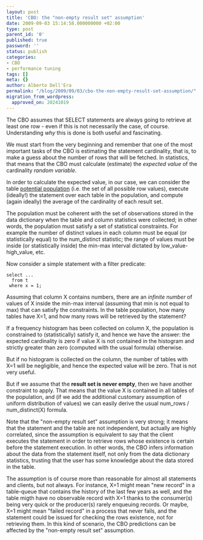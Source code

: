```yaml
---
layout: post
title: 'CBO: the "non-empty result set" assumption'
date: 2009-09-03 15:14:58.000000000 +02:00
type: post
parent_id: '0'
published: true
password: ''
status: publish
categories:
- CBO
- performance tuning
tags: []
meta: {}
author: Alberto Dell'Era
permalink: "/blog/2009/09/03/cbo-the-non-empty-result-set-assumption/"
migration_from_wordpress:
  approved_on: 20241019
---
```

The CBO assumes that SELECT statements are always going to retrieve at least one row - even if this is not necessarily the case, of course. Understanding _why_ this is done is both useful and fascinating.

We must start from the very beginning and remember that one of the most important tasks of the CBO is estimating the statement cardinality, that is, to make a guess about the number of rows that will be fetched. In statistics, that means that the CBO must calculate (estimate) the *expected value* of the cardinality *random variable*.

In order to calculate the expected value, in our case, we can consider the table [potential population]( http://en.wikipedia.org/wiki/Statistical_population) (i.e. the set of all possible row values), execute (ideally!) the statement over each table in the population, and compute (again ideally) the average of the cardinality of each result set.

The population must be coherent with the set of observations stored in the data dictionary when the table and column statistics were collected; in other words, the population must satisfy a set of statistical constraints. For example the number of distinct values in each column must be equal (or statistically equal) to the num\_distinct statistic; the range of values must be inside (or statistically inside) the min-max interval dictated by low\_value-high\_value, etc.

Now consider a simple statement with a filter predicate:  
```plsql
select ...  
  from t  
 where x = 1;  
```
Assuming that column X contains numbers, there are an _infinite number_ of values of X inside the min-max interval (assuming that min is not equal to max) that can satisfy the constraints. In the table population, how many tables have X=1, and how many rows will be retrieved by the statement?

If a frequency histogram has been collected on column X, the population is constrained to (statistically) satisfy it, and hence we have the answer: the expected cardinality is zero if value X is not contained in the histogram and strictly greater than zero (computed with the usual formula) otherwise.

But if no histogram is collected on the column, the number of tables with X=1 will be negligible, and hence the expected value will be zero. That is not very useful.

But if we assume that the **result set is never empty**, then we have another constraint to apply. That means that the value X is contained in all tables of the population, and (if we add the additional customary assumption of uniform distribution of values) we can easily derive the usual num\_rows / num\_distinct(X) formula.

Note that the "non-empty result set" assumption is very strong; it means that the statement and the table are not independent, but actually are highly correlated, since the assumption is equivalent to say that the client executes the statement in order to retrieve rows whose existence is certain before the statement execution. In other words, the CBO infers information about the data from the statement itself, not only from the data dictionary statistics, trusting that the user has some knowledge about the data stored in the table.

The assumption is of course more than reasonable for almost all statements and clients, but not always. For instance, X=1 might mean "new record" in a table-queue that contains the history of the last few years as well, and the table migth have no observable record with X=1 thanks to the consumer(s) being very quick or the producer(s) rarely enqueuing records. Or maybe, X=1 might mean "failed record" in a process that never fails, and the statement could be issued for checking the rows existence, not for retrieving them. In this kind of scenario, the CBO predictions can be affected by the "non-empty result set" assumption.
